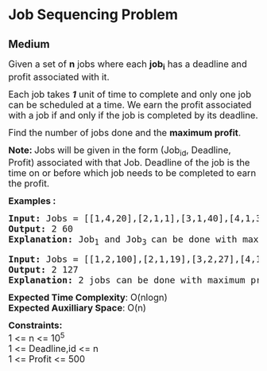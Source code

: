 # Job Sequencing Problem
## Medium
<div class="problems_problem_content__Xm_eO"><p><span style="font-size: 18px;">Given a set of <strong>n</strong> jobs where each <strong>job<sub>i</sub></strong>&nbsp;has a deadline and profit associated with it. </span></p>
<p><span style="font-size: 18px;">Each job takes <strong><em>1</em></strong> unit of time to complete and only one job can be scheduled at a time. We earn the profit associated with a job if and only if the job is completed by its deadline. </span></p>
<p><span style="font-size: 18px;">Find the number of jobs done and the&nbsp;<strong>maximum profit</strong>.</span></p>
<p><strong><span style="font-size: 18px;">Note: </span></strong><span style="font-size: 18px;">J</span><span style="font-size: 18px;">obs will be given in the form (Job<sub>id</sub>, Deadline, Profit) associated with that Job. Deadline of the job is the time on or before which job needs to be completed to earn the profit.</span></p>
<p><strong><span style="font-size: 18px;">Examples :</span></strong></p>
<pre><strong><span style="font-size: 18px;">Input: </span></strong><span style="font-size: 18px;">Jobs = [[1,4,20],[2,1,1],[3,1,40],[4,1,30]]
<strong>Output: </strong>2 60<strong>
Explanation: </strong>Job<sub>1</sub>&nbsp;and Job<sub>3 </sub>can be done with maximum profit of 60 (20+40).</span>
</pre>
<pre><strong><span style="font-size: 18px;">Input: </span></strong><span style="font-size: 18px;">Jobs = [[1,2,100],[2,1,19],[3,2,27],[4,1,25],[5,1,15]]
<strong>Output: </strong>2 127<strong>
Explanation: </strong>2 jobs can be done with maximum profit of 127 (100+27).</span></pre>
<p><span style="font-size: 18px;"><strong>Expected Time Complexity</strong>: O(nlogn)<br><strong>Expected Auxilliary Space</strong>: O(n)</span></p>
<p><span style="font-size: 18px;"><strong>Constraints:</strong><br>1 &lt;= n &lt;= 10<sup>5</sup><br>1 &lt;= Deadline,id &lt;= n<br>1 &lt;= Profit &lt;= 500</span></p></div>